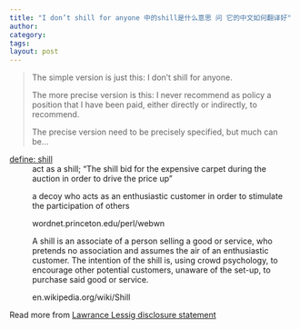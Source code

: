 ```yaml
---
title: "I don’t shill for anyone 中的shill是什么意思 问 它的中文如何翻译好"
author:
category: 
tags: 
layout: post
---
```

<blockquote>

The simple version is just this: I don’t shill for anyone.



The more precise version is this: I never recommend as policy a position that I have been paid, either directly or indirectly, to recommend.



The precise version need to be precisely specified, but much can be…

</blockquote>

<dl>

<dt><a href="http://www.google.com/search?q=define%3Ashill">define: shill</a></dt>

<dd>act as a shill; “The shill bid for the expensive carpet during the auction in order to drive the price up”</dd>

<dd>

a decoy who acts as an enthusiastic customer in order to stimulate the participation of others

wordnet.princeton.edu/perl/webwn

</dd>

<dd>

A shill is an associate of a person selling a good or service, who pretends no association and assumes the air of an enthusiastic customer. The intention of the shill is, using crowd psychology, to encourage other potential customers, unaware of the set-up, to purchase said good or service.

en.wikipedia.org/wiki/Shill

</dd>

</dl>

Read more from <a href="http://www.lessig.org/blog/archives/003789.shtml">Lawrance Lessig disclosure statement</a>

